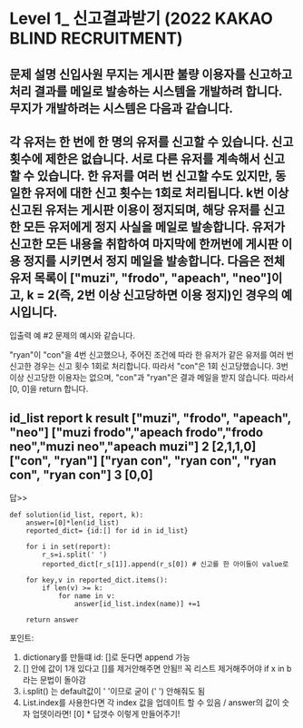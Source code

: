 # Level 1_ 신고결과받기 (2022 KAKAO BLIND RECRUITMENT)

문제 설명
신입사원 무지는 게시판 불량 이용자를 신고하고 처리 결과를 메일로 발송하는 시스템을 개발하려 합니다. 무지가 개발하려는 시스템은 다음과 같습니다.
--------------------------
각 유저는 한 번에 한 명의 유저를 신고할 수 있습니다.
신고 횟수에 제한은 없습니다. 서로 다른 유저를 계속해서 신고할 수 있습니다.
한 유저를 여러 번 신고할 수도 있지만, 동일한 유저에 대한 신고 횟수는 1회로 처리됩니다.
k번 이상 신고된 유저는 게시판 이용이 정지되며, 해당 유저를 신고한 모든 유저에게 정지 사실을 메일로 발송합니다.
유저가 신고한 모든 내용을 취합하여 마지막에 한꺼번에 게시판 이용 정지를 시키면서 정지 메일을 발송합니다.
다음은 전체 유저 목록이 ["muzi", "frodo", "apeach", "neo"]이고, k = 2(즉, 2번 이상 신고당하면 이용 정지)인 경우의 예시입니다.
----------------------------

입출력 예 #2
문제의 예시와 같습니다.

"ryan"이 "con"을 4번 신고했으나, 주어진 조건에 따라 한 유저가 같은 유저를 여러 번 신고한 경우는 신고 횟수 1회로 처리합니다. 따라서 "con"은 1회 신고당했습니다. 3번 이상 신고당한 이용자는 없으며, "con"과 "ryan"은 결과 메일을 받지 않습니다. 따라서 [0, 0]을 return 합니다.

id_list	report	k	result
["muzi", "frodo", "apeach", "neo"]	["muzi frodo","apeach frodo","frodo neo","muzi neo","apeach muzi"]	2	[2,1,1,0]
["con", "ryan"]	["ryan con", "ryan con", "ryan con", "ryan con"]	3	[0,0]
----------------------------------------



답>>
```
def solution(id_list, report, k):
    answer=[0]*len(id_list)
    reported_dict= {id:[] for id in id_list}

    for i in set(report):
        r_s=i.split(' ')
        reported_dict[r_s[1]].append(r_s[0]) # 신고를 한 아이들이 value로
    
    for key,v in reported_dict.items():
        if len(v) >= k:
            for name in v:
                answer[id_list.index(name)] +=1

    return answer

```



포인트:
1. dictionary를 만들떄 id: []로 둔다면 append 가능
2. [] 안에 값이 1개 있다고 []를 제거안해주면 안됨!! 꼭 리스트 제거해주어야 if x in b 라는 문법이 돌아감
3. i.split() 는 default값이 ' '이므로 굳이 (' ') 안해줘도 됨
4. List.index를 사용한다면 각 index 값을 업데이트 할 수 있음 / answer의 값이 숫자 업뎃이라면! [0] * 답갯수 이렇게 만들어주기!
